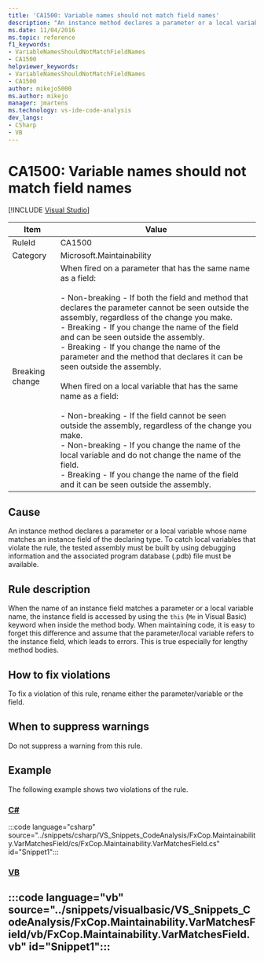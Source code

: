 ```yaml
---
title: 'CA1500: Variable names should not match field names'
description: "An instance method declares a parameter or a local variable whose name matches an instance field of the declaring type."
ms.date: 11/04/2016
ms.topic: reference
f1_keywords:
- VariableNamesShouldNotMatchFieldNames
- CA1500
helpviewer_keywords:
- VariableNamesShouldNotMatchFieldNames
- CA1500
author: mikejo5000
ms.author: mikejo
manager: jmartens
ms.technology: vs-ide-code-analysis
dev_langs:
- CSharp
- VB
---
```

# CA1500: Variable names should not match field names

 [!INCLUDE [Visual Studio](~/includes/applies-to-version/vs-windows-only.md)]

|Item|Value|
|-|-|
|RuleId|CA1500|
|Category|Microsoft.Maintainability|
|Breaking change|When fired on a parameter that has the same name as a field:<br /><br /> - Non-breaking - If both the field and method that declares the parameter cannot be seen outside the assembly, regardless of the change you make.<br />- Breaking - If you change the name of the field and can be seen outside the assembly.<br />- Breaking - If you change the name of the parameter and the method that declares it can be seen outside the assembly.<br /><br /> When fired on a local variable that has the same name as a field:<br /><br /> - Non-breaking - If the field cannot be seen outside the assembly, regardless of the change you make.<br />- Non-breaking - If you change the name of the local variable and do not change the name of the field.<br />- Breaking - If you change the name of the field and it can be seen outside the assembly.|

## Cause

An instance method declares a parameter or a local variable whose name matches an instance field of the declaring type. To catch local variables that violate the rule, the tested assembly must be built by using debugging information and the associated program database (.pdb) file must be available.

## Rule description

When the name of an instance field matches a parameter or a local variable name, the instance field is accessed by using the `this` (`Me` in Visual Basic) keyword when inside the method body. When maintaining code, it is easy to forget this difference and assume that the parameter/local variable refers to the instance field, which leads to errors. This is true especially for lengthy method bodies.

## How to fix violations

To fix a violation of this rule, rename either the parameter/variable or the field.

## When to suppress warnings

Do not suppress a warning from this rule.

## Example

The following example shows two violations of the rule.

### [C#](#tab/csharp)
:::code language="csharp" source="../snippets/csharp/VS_Snippets_CodeAnalysis/FxCop.Maintainability.VarMatchesField/cs/FxCop.Maintainability.VarMatchesField.cs" id="Snippet1":::

### [VB](#tab/vb)
:::code language="vb" source="../snippets/visualbasic/VS_Snippets_CodeAnalysis/FxCop.Maintainability.VarMatchesField/vb/FxCop.Maintainability.VarMatchesField.vb" id="Snippet1":::
---
